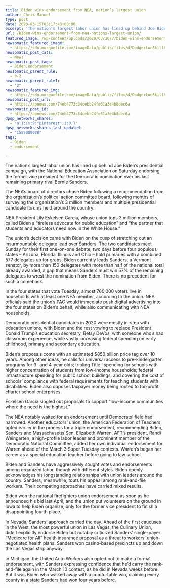 ```yaml
---
title: Biden wins endorsement from NEA, nation’s largest union
author: Chris Manoel
type: post
date: 2020-03-15T05:17:43+00:00
excerpt: 'The nation’s largest labor union has lined up behind Joe Biden’s presidential campaign, with the National Education Association on Saturday endorsing the former vice president for the Democratic nomination over his last remaining primary rival Bernie Sanders.The NEA’s board of directors chose Biden following a recommendation from the organization’s political action committee board, following months&hellip;'
url: /biden-wins-endorsement-from-nea-nations-largest-union/
featured_image: /wp-content/uploads/2020/03/3677/biden-wins-endorsement-from-nea-nations-largest-union.jpg
newsomatic_featured_image:
  - https://cdn.morguefile.com/imageData/public/files/d/DodgertonSkillhause/11/l/13836477033k4z6.jpg
newsomatic_post_cats:
  - News
newsomatic_post_tags:
  - Biden,endorsement
newsomatic_parent_rule:
  - 0-2
newsomatic_parent_rule1:
  - "2"
newsomatic_featured_img:
  - https://cdn.morguefile.com/imageData/public/files/d/DodgertonSkillhause/11/l/13836477033k4z6.jpg
newsomatic_post_url:
  - https://apnews.com/74eb4773c34cebb24fe61a3e4b8dec6a
newsomatic_post_id:
  - https://apnews.com/74eb4773c34cebb24fe61a3e4b8dec6a
dpsp_networks_shares:
  - 'a:1:{s:9:"pinterest";i:0;}'
dpsp_networks_shares_last_updated:
  - "1585008038"
tags:
  - Biden
  - endorsement

---
```

<div class="Article" data-key="article">
  <p class="Component-root-0-2-77 Component-p-0-2-69">
    The nation’s largest labor union has lined up behind Joe Biden’s presidential campaign, with the National Education Association on Saturday endorsing the former vice president for the Democratic nomination over his last remaining primary rival Bernie Sanders.
  </p>
  
  <p class="Component-root-0-2-77 Component-p-0-2-69">
    The NEA’s board of directors chose Biden following a recommendation from the organization’s political action committee board, following months of surveying the organization’s 3 million members and multiple presidential candidate forums held around the country.
  </p>
  
  <p class="Component-root-0-2-77 Component-p-0-2-69">
    NEA President Lily Eskelsen Garcia, whose union tops 3 million members, called Biden a “tireless advocate for public education” and “the partner that students and educators need now in the White House.”
  </p>
  
  <div data-key="ad-placeholder" id="div-gpt-ad-1470255291270-0" class="DFPSlot Component-dfp-0-2-73 Component-ad-0-2-39">
  </div>
  
  <p class="Component-root-0-2-77 Component-p-0-2-69">
    The union’s decision came with Biden on the cusp of stretching out an insurmountable delegate lead over Sanders. The two candidates meet Sunday for their first one-on-one debate, two days before four populous states – Arizona, Florida, Illinois and Ohio – hold primaries with a combined 577 delegates up for grabs. Biden currently leads Sanders, a Vermont senator, by more than 150 delegates with more than half of the national total already awarded, a gap that means Sanders must win 57% of the remaining delegates to wrest the nomination from Biden. There is no precedent for such a comeback.
  </p>
  
  <p class="Component-root-0-2-77 Component-p-0-2-69">
    In the four states that vote Tuesday, almost 760,000 voters live in households with at least one NEA member, according to the union. NEA officials said the union’s PAC would immediate push digital advertising into the four states on Biden’s behalf, while also communicating with NEA households.
  </p>
  
  <p class="Component-root-0-2-77 Component-p-0-2-69">
    Democratic presidential candidates in 2020 were mostly in-step with education unions, with Biden and the rest vowing to replace President Donald Trump’s education secretary, Betsy DeVos, with someone who’s had classroom experience, while vastly increasing federal spending on early childhood, primary and secondary education.
  </p>
  
  <p class="Component-root-0-2-77 Component-p-0-2-69">
    Biden’s proposals come with an estimated $850 billion price tag over 10 years. Among other ideas, he calls for universal access to pre-kindergarten programs for 3- and 4-year olds; tripling Title I spending for schools with higher concentration of students from low-income households; federal infrastructure spending for public school buildings; and covering the cost of schools’ compliance with federal requirements for teaching students with disabilities. Biden also opposes taxpayer money being routed to for-profit charter school enterprises.
  </p>
  
  <div data-key="ad-placeholder" id="div-gpt-ad-1470255291270-1" class="DFPSlot Component-dfp-0-2-73 Component-ad-0-2-39">
  </div>
  
  <p class="Component-root-0-2-77 Component-p-0-2-69">
    Eskelsen Garcia singled out proposals to support “low-income communities where the need is the highest.”
  </p>
  
  <p class="Component-root-0-2-77 Component-p-0-2-69">
    The NEA notably waited for an endorsement until Democrats’ field had narrowed. Another educators’ union, the American Federation of Teachers, opted earlier in the process for a triple endorsement, recommending Biden, Sanders and Massachusetts Sen. Elizabeth Warren. AFT’s president, Randi Weingarten, a high-profile labor leader and prominent member of the Democratic National Committee, added her own individual endorsement for Warren ahead of the March 3 Super Tuesday contests. Warren’s began her career as a special education teacher before going to law school.
  </p>
  
  <p class="Component-root-0-2-77 Component-p-0-2-69">
    Biden and Sanders have aggressively sought votes and endorsements among organized labor, though with different styles. Biden openly acknowledges his longstanding relationships with union leaders around the country. Sanders, meanwhile, touts his appeal among rank-and-file workers. Their competing approaches have carried mixed results.
  </p>
  
  <p class="Component-root-0-2-77 Component-p-0-2-69">
    Biden won the national firefighters union endorsement as soon as he announced his bid last April, and the union put volunteers on the ground in Iowa to help Biden organize, only for the former vice president to finish a disappointing fourth place.
  </p>
  
  <p class="Component-root-0-2-77 Component-p-0-2-69">
    In Nevada, Sanders’ approach carried the day. Ahead of the first caucuses in the West, the most powerful union in Las Vegas, the Culinary Union, didn’t explicitly endorse Biden but notably criticized Sanders’ single-payer “Medicare for All” health insurance proposal as a threat to workers’ union-negotiated health plans. Sanders won casino-based precincts up and down the Las Vegas strip anyway.
  </p>
  
  <p class="Component-root-0-2-77 Component-p-0-2-69">
    In Michigan, the United Auto Workers also opted not to make a formal endorsement, with Sanders expressing confidence that he’d carry the rank-and-file again in the March 10 contest, as he did in Nevada weeks before. But it was Biden who walked away with a comfortable win, claiming every county in a state Sanders had won four years before.
  </p>
</div>